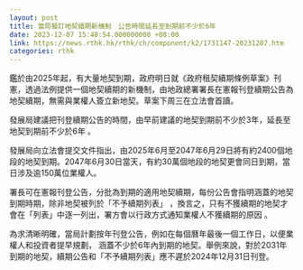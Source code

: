```yaml
---
layout: post
title: 當局擬訂地契續期新機制　公告時間延長至到期前不少於6年
date: 2023-12-07 15:48:54.000000000 +08:00
link: https://news.rthk.hk/rthk/ch/component/k2/1731147-20231207.htm
categories: rthk
---
```


鑑於由2025年起，有大量地契到期，政府明日就《政府租契續期條例草案》刊憲，透過法例提供一個地契續期的新機制，由地政總署署長在憲報刊登續期公告為地契續期，無需與業權人簽立新地契。草案下周三在立法會首讀。

發展局建議把刊登續期公告的時間，由早前建議的地契到期前不少於3年，延長至地契到期前不少於6年 。

發展局向立法會提交文件指出，由2025年6月至2047年6月29日將有約2400個地段的地契到期。2047年6月30日當天，有約30萬個地段的地契更會同日到期，當日涉及逾150萬位業權人。

署長可在憲報刊登公告，分批為到期的適用地契續期，每份公告會指明涵蓋的地契到期時期，除非地契被列於「不予續期列表」 ，換言之，只有不獲續期的地契才會在「列表」中逐一列出，署方會以行政方式通知業權人不獲續期的原因 。
 
為求清晰明確，當局計劃按年刊登公告，例如在每個曆年最後一個工作日，以便業權人和投資者提早規劃， 涵蓋不少於6年內到期的地契。舉例來說，對於2031年到期的地契，續期公告和「不予續期列表」應不遲於2024年12月31日刊登。
